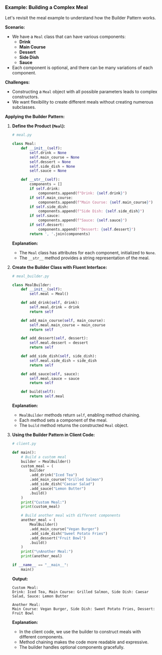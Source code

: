 
### **Example: Building a Complex Meal**

Let's revisit the meal example to understand how the Builder Pattern works.

**Scenario:**

- We have a `Meal` class that can have various components:
  - **Drink**
  - **Main Course**
  - **Dessert**
  - **Side Dish**
  - **Sauce**
- Each component is optional, and there can be many variations of each component.

**Challenges:**

- Constructing a `Meal` object with all possible parameters leads to complex constructors.
- We want flexibility to create different meals without creating numerous subclasses.

**Applying the Builder Pattern:**

1. **Define the Product (`Meal`):**

   ```python
   # meal.py

   class Meal:
       def __init__(self):
           self.drink = None
           self.main_course = None
           self.dessert = None
           self.side_dish = None
           self.sauce = None

       def __str__(self):
           components = []
           if self.drink:
               components.append(f"Drink: {self.drink}")
           if self.main_course:
               components.append(f"Main Course: {self.main_course}")
           if self.side_dish:
               components.append(f"Side Dish: {self.side_dish}")
           if self.sauce:
               components.append(f"Sauce: {self.sauce}")
           if self.dessert:
               components.append(f"Dessert: {self.dessert}")
           return ', '.join(components)
   ```

   **Explanation:**

   - The `Meal` class has attributes for each component, initialized to `None`.
   - The `__str__` method provides a string representation of the meal.

2. **Create the Builder Class with Fluent Interface:**

   ```python
   # meal_builder.py

   class MealBuilder:
       def __init__(self):
           self.meal = Meal()

       def add_drink(self, drink):
           self.meal.drink = drink
           return self

       def add_main_course(self, main_course):
           self.meal.main_course = main_course
           return self

       def add_dessert(self, dessert):
           self.meal.dessert = dessert
           return self

       def add_side_dish(self, side_dish):
           self.meal.side_dish = side_dish
           return self

       def add_sauce(self, sauce):
           self.meal.sauce = sauce
           return self

       def build(self):
           return self.meal
   ```

   **Explanation:**

   - `MealBuilder` methods return `self`, enabling method chaining.
   - Each method sets a component of the meal.
   - The `build` method returns the constructed `Meal` object.

3. **Using the Builder Pattern in Client Code:**

   ```python
   # client.py

   def main():
       # Build a custom meal
       builder = MealBuilder()
       custom_meal = (
           builder
           .add_drink("Iced Tea")
           .add_main_course("Grilled Salmon")
           .add_side_dish("Caesar Salad")
           .add_sauce("Lemon Butter")
           .build()
       )
       print("Custom Meal:")
       print(custom_meal)

       # Build another meal with different components
       another_meal = (
           MealBuilder()
           .add_main_course("Vegan Burger")
           .add_side_dish("Sweet Potato Fries")
           .add_dessert("Fruit Bowl")
           .build()
       )
       print("\nAnother Meal:")
       print(another_meal)

   if __name__ == "__main__":
       main()
   ```

   **Output:**

   ```
   Custom Meal:
   Drink: Iced Tea, Main Course: Grilled Salmon, Side Dish: Caesar Salad, Sauce: Lemon Butter

   Another Meal:
   Main Course: Vegan Burger, Side Dish: Sweet Potato Fries, Dessert: Fruit Bowl
   ```

   **Explanation:**

   - In the client code, we use the builder to construct meals with different components.
   - Method chaining makes the code more readable and expressive.
   - The builder handles optional components gracefully.
